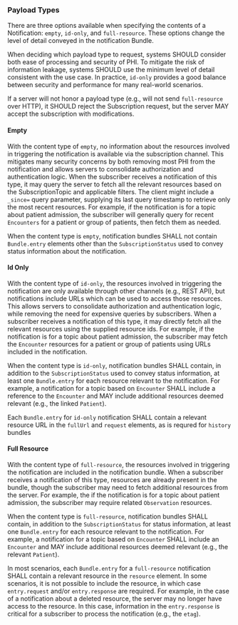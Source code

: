 ### Payload Types

There are three options available when specifying the contents of a Notification: `empty`, `id-only`, and `full-resource`. These options change the level of detail conveyed in the notification Bundle.

When deciding which payload type to request, systems SHOULD consider both ease of processing and security of PHI. To mitigate the risk of information leakage, systems SHOULD use the minimum level of detail consistent with the use case. In practice, `id-only` provides a good balance between security and performance for many real-world scenarios.

If a server will not honor a payload type (e.g., will not send `full-resource` over HTTP), it SHOULD reject the Subscription request, but the server MAY accept the subscription with modifications.

#### Empty

With the content type of `empty`, no information about the resources involved in triggering the notification is available via the subscription channel. This mitigates many security concerns by both removing most PHI from the notification and allows servers to consolidate authorization and authentication logic. When the subscriber receives a notification of this type, it may query the server to fetch all the relevant resources based on the SubscriptionTopic and applicable filters. The client might include a `_since=` query parameter, supplying its last query timestamp to retrieve only the most recent resources. For example, if the notification is for a topic about patient admission, the subscriber will generally query for recent `Encounters` for a patient or group of patients, then fetch them as needed.

When the content type is `empty`, notification bundles SHALL not contain `Bundle.entry` elements other than the `SubscriptionStatus` used to convey status information about the notification.

#### Id Only

With the content type of `id-only`, the resources involved in triggering the notification are only available through other channels (e.g., REST API), but notifications include URLs which can be used to access those resources. This allows servers to consolidate authorization and authentication logic, while removing the need for expensive queries by subscribers. When a subscriber receives a notification of this type, it may directly fetch all the relevant resources using the supplied resource ids. For example, if the notification is for a topic about patient admission, the subscriber may fetch the `Encounter` resources for a patient or group of patients using URLs included in the notification.

When the content type is `id-only`, notification bundles SHALL contain, in addition to the `SubscriptionStatus` used to convey status information, at least one `Bundle.entry` for each resource relevant to the notification. For example, a notification for a topic based on `Encounter` SHALL include a reference to the `Encounter` and MAY include additional resources deemed relevant (e.g., the linked `Patient`).

Each `Bundle.entry` for `id-only` notification SHALL contain a relevant resource URL in the `fullUrl` and `request` elements, as is requred for `history` bundles

#### Full Resource

With the content type of `full-resource`, the resources involved in triggering the notification are included in the notification bundle. When a subscriber receives a notification of this type, resources are already present in the bundle, though the subscriber may need to fetch additional resources from the server. For example, the if the notification is for a topic about patient admission, the subscriber may require related `Observation` resources.

When the content type is `full-resource`, notification bundles SHALL contain, in addition to the `SubscriptionStatus` for status information, at least one `Bundle.entry` for each resource relevant to the notification. For example, a notification for a topic based on `Encounter` SHALL include an `Encounter` and MAY include additional resources deemed relevant (e.g., the relevant `Patient`).

In most scenarios, each `Bundle.entry` for a `full-resource` notification SHALL contain a relevant resource in the `resource` element. In some scenarios, it is not possible to include the resource, in which case `entry.request` and/or `entry.response` are required. For example, in the case of a notification about a deleted resource, the server may no longer have access to the resource. In this case, information in the `entry.response` is critical for a subscriber to process the notification (e.g., the `etag`).
